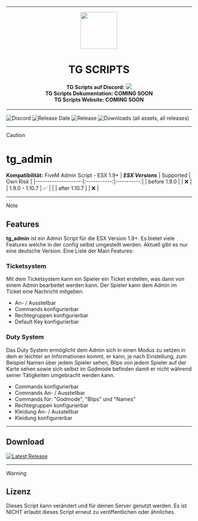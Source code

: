 <p align="center">
    <hr>
        <p align="center">
            <img src="https://media.discordapp.net/attachments/1138437086781902959/1254122906485788822/TG_Logo.png?ex=66785879&is=667706f9&hm=57c6f31bc95c3481f905b5e464a0f11aee251572e5fe964a34887c247d00c5e3&=&format=webp&quality=lossless" width="100" height="100"></img>
        </p>
    <h1 align="center">
    TG SCRIPTS
    </h1>
    <h4 align="center">
    <b>TG Scripts auf Discord: </b><a href="https://discord.gg/X2zxGxY6XY"><img src="https://discordapp.com/api/guilds/1101900001392721931/widget.png?style=shield"></img></a>
    <br/>
    <b>TG Scripts Dokumentation: </b>COMING SOON
    <br/>
    <b>TG Scripts Website: </b>COMING SOON
    </h4>
    <hr>
</p>

![Discord](https://img.shields.io/discord/1101900001392721931?label=Discord%20Server) 
![Release Date](https://img.shields.io/github/release-date/LetsTiger/tg_admin?label=Last%20Release%20Date) 
![Release](https://img.shields.io/github/v/release/LetsTiger/tg_admin?label=Last%20Release%20(Download%20below)) 
![Downloads (all assets, all releases)](https://img.shields.io/github/downloads/LetsTiger/tg_admin/total?label=Downloads)

---
> [!CAUTION]
> # tg_admin
> **Kompatibilität:** FiveM Admin Script - ESX 1.9+
> | **_ESX Versions_** | Supported | Own Risk |
> |--------------------|:-----------:|:----------:|
> | before 1.9.0       |           |     ❌    |
> | 1.9.0 - 1.10.7     |     ✅   |            |
> | after 1.10.7       |           |     ❌    |

<hr>

> [!NOTE]
> ## Features
> **tg_admin** ist ein Admin Script für die ESX Version 1.9+. Es bietet viele Features welche in der config selbst umgestellt werden. Aktuell gibt es nur eine deutsche Version.
> Eine Liste der Main Features:
>
> ### Ticketsystem
> Mit dem Ticketsystem kann ein Spieler ein Ticket erstellen, was dann von einem Admin bearbeitet werden kann. Der Spieler kann dem Admin im Ticket eine Nachricht mitgeben.
>
>  - An- / Ausstellbar
>  - Commands konfigurierbar
>  - Rechtegruppen konfigurierbar
>  - Default Key konfigurierbar
>
> ### Duty System
> Das Duty System ermöglicht dem Admin sich in einen Modus zu setzen in dem er leichter an Informationen kommt, er kann, je nach Einstellung, zum Beispiel Namen über jedem Spieler sehen, Blips von jedem Spieler auf der Karte sehen sowie sich selbst im Godmode befinden damit er nicht während seiner Tätigkeiten umgebracht werden kann.
>  - Commands konfigurierbar
>  - Commands An- / Ausstellbar
>  - Commands für: "Godmode", "Blips" und "Names"
>  - Rechtegruppen konfigurierbar
>  - Kleidung An- / Ausstellbar
>  - Kleidung konfigurierbar

<hr>

## Download
[![Latest Release](https://img.shields.io/github/v/release/LetsTiger/tg_admin?label=latest)](https://github.com/LetsTiger/tg_admin/releases/latest)

<hr>

> [!WARNING]
> ## Lizenz
> Dieses Script kann verändert und für deinen Server genutzt werden. Es ist NICHT erlaubt dieses Script erneut zu veröffentlichen oder ähnliches.
